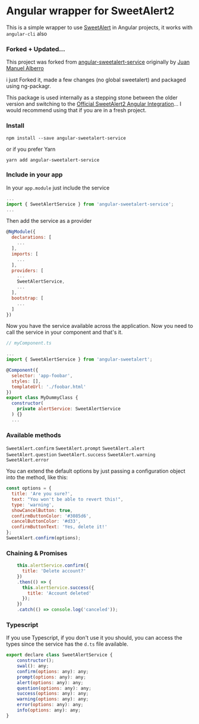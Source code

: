 # Angular wrapper for SweetAlert2

This is a simple wrapper to use [SweetAlert](https://limonte.github.io/sweetalert2/) in Angular projects, it works with `angular-cli` also

### Forked + Updated...

This project was forked from [angular-sweetalert-service](https://www.npmjs.com/package/angular-sweetalert-service) originally by [Juan Manuel Alberro](https://www.npmjs.com/~alberro)

i just Forked it, made a few changes (no global sweetalert) and packaged using ng-packagr.

This package is used internally as a stepping stone between the older version and switching to the [Official SweetAlert2 Angular Integration](https://github.com/sweetalert2/ngx-sweetalert2)... I would recommend using that if you are in a fresh project.

### Install

`npm install --save angular-sweetalert-service`

or if you prefer Yarn

`yarn add angular-sweetalert-service`

### Include in your app

In your `app.module` just include the service

```js
...
import { SweetAlertService } from 'angular-sweetalert-service';
...
```

Then add the service as a provider

```js
@NgModule({
  declarations: [
    ...
  ],
  imports: [
    ...
  ],
  providers: [
    ...
    SweetAlertService,
    ...
  ],
  bootstrap: [
    ...
  ]
})
```

Now you have the service available across the application. Now you need to call the service in your component and that's it.

```js
// myComponent.ts

...
import { SweetAlertService } from 'angular-sweetalert';

@Component({
  selector: 'app-foobar',
  styles: [],
  templateUrl: './foobar.html'
})
export class MyDummyClass {
  constructor(
    private alertService: SweetAlertService
  ) {}
  ...
```

### Available methods

`SweetAlert.confirm`
`SweetAlert.prompt`
`SweetAlert.alert`
`SweetAlert.question`
`SweetAlert.success`
`SweetAlert.warning`
`SweetAlert.error`

You can extend the default options by just passing a configuration object into the method, like this:

```js
const options = {
  title: 'Are you sure?',
  text: "You won't be able to revert this!",
  type: 'warning',
  showCancelButton: true,
  confirmButtonColor: '#3085d6',
  cancelButtonColor: '#d33',
  confirmButtonText: 'Yes, delete it!'
};
SweetAlert.confirm(options);
```

### Chaining & Promises

```js
    this.alertService.confirm({
      title: 'Delete account?'
    })
    .then(() => {
      this.alertService.success({
        title: 'Account deleted'
      });
    })
    .catch(() => console.log('canceled'));
```

### Typescript

If you use Typescript, if you don't use it you should, you can access the types since the service has the `d.ts` file available.

```js
export declare class SweetAlertService {
    constructor();
    swal(): any;
    confirm(options: any): any;
    prompt(options: any): any;
    alert(options: any): any;
    question(options: any): any;
    success(options: any): any;
    warning(options: any): any;
    error(options: any): any;
    info(options: any): any;
}
```
